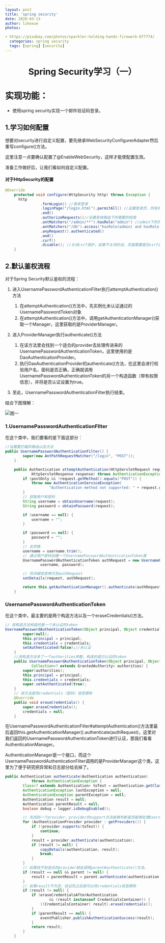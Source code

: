 ```yaml
---
layout: post
title: 'spring security'
date: 2020-03-13
author: likexue
photos:

- https://pixabay.com/photos/sparkler-holding-hands-firework-677774/
  categories: spring security
  tags: [spring] [security]
---
```


  


<h1 align="center">Spring Security学习（一）</h1>

# 实现功能：

+ 使用spring security实现一个邮件验证码登录。



## 1.学习如何配置

想要对security进行自定义配置，要先继承WebSecurityConfigurerAdapter然后重写configure()方法。

这里注意一点要确认配置了@EnableWebSecurity，这样才能使配置生效。

准备工作做好后，让我们看如何自定义配置。

#### 对于HttpSecurity的配置

```java
@Override
    protected void configure(HttpSecurity http) throws Exception {
      http
                .formLogin() //表单登录
                .loginPage("/login.html").permitAll() //设置登录页，所有权限都可以访问，也就是无需认证。
                .and()
                .authorizeRequests()//设置具体路由下所需要的权限
                .antMatchers("/admin/**").hasRole("admin") //admin下的所有uri都需要有admin权限
                .antMatchers("/db").access("hasRole(admin) and hasRole(dba)") //对于/db路径下需要admin和dba权限
                .anyRequest().authenticated()
                .and()
                .csrf()
                .disable(); //关闭csrf保护，如果不关闭的话，页面需要提交csrf值。正式开发中，如果安全性较高需要启用。
    }
```





## 2.默认鉴权流程

对于Spring Security默认鉴权的流程：

1. 进入UsernamePasswordAuthenticationFilter执行attemptAuthentication()方法

   1. 在attemptAuthentication()方法中，先实例化未认证通过的UsernamePasswordToken对象
   2. 在attemptAuthentication()方法中，调用getAuthenticationManager()获取一个Manager，这里获取的是ProviderManager。

2. 进入ProviderManager执行authenticate()方法

   1. 在该方法里会找到一个适合的provider去处理传进来的UsernamePasswordAuthenticationToken，这里使用的是DaoAuthenticationProvider。
   2. 执行DaoAuthenticationProvider的authenticate()方法，在这里会进行校验用户名，密码是否正确，正确就调用UsernamePasswordAuthenticationToken的另一个构造函数（带有权限信息），并将是否认证设置为true。

3. 至此，UsernamePasswordAuthenticationFilter执行结束。

结合下图理解：

![图一]({{site.baseurl}}/assets/images/SpringSecurity.png)	


### 1.UsernamePasswordAuthenticationFIlter

在这个类中，我们要看的是下面这部分：

```java
//设置要拦截的路由以及方法	
public UsernamePasswordAuthenticationFilter() {
		super(new AntPathRequestMatcher("/login", "POST"));
	}

	public Authentication attemptAuthentication(HttpServletRequest request,
			HttpServletResponse response) throws AuthenticationException {
		if (postOnly && !request.getMethod().equals("POST")) {
			throw new AuthenticationServiceException(
					"Authentication method not supported: " + request.getMethod());
		}
        // 获取用户和密码
		String username = obtainUsername(request);
		String password = obtainPassword(request);

		if (username == null) {
			username = "";
		}

		if (password == null) {
			password = "";
		}
        // 去空格
		username = username.trim();
        // 通过用户密码创建一个UsernamePasswordAuthenticationToken类
		UsernamePasswordAuthenticationToken authRequest = new UsernamePasswordAuthenticationToken(
				username, password);

		// 将详细信息拷贝到authRequest
		setDetails(request, authRequest);

		return this.getAuthenticationManager().authenticate(authRequest);
	}
```

### UsernamePasswordAuthenticationToken

在这个类中，最主要的是两个构造方法以及一个eraseCredentials()方法。

```java
// 该构造方法构造的是一个未认证的token
UsernamePasswordAuthenticationToken(Object principal, Object credentials) {
		super(null);
		this.principal = principal;
		this.credentials = credentials;
		setAuthenticated(false);//未认证
	}
    //该构造方法多了一个authorities参数，构造的是已认证的token
	public UsernamePasswordAuthenticationToken(Object principal, Object credentials,
			Collection<? extends GrantedAuthority> authorities) {
		super(authorities);
		this.principal = principal;
		this.credentials = credentials;
		super.setAuthenticated(true); 
	}
    // 该方法是将credentials（密码）信息擦除
	@Override
	public void eraseCredentials() {
		super.eraseCredentials();
		credentials = null;
	}
```



在UsernamePasswordAuthenticationFilter#attemptAuthentication()方法里最后返回this.getAuthenticationManager().authenticate(authRequest)，这里对我们返回的UsernamePasswordAuthenticationToken进行认证，那我们看看AuthenticationManager。

AuthenticationManager是一个接口，而这个UsernamePasswordAuthenticationFilter调用的是ProviderManager这个类。这里为了便于研究把异常和日志部分给去掉了。

```java
public Authentication authenticate(Authentication authentication)
			throws AuthenticationException {
		Class<? extends Authentication> toTest = authentication.getClass();
		AuthenticationException lastException = null;
		AuthenticationException parentException = null;
		Authentication result = null;
		Authentication parentResult = null;
		boolean debug = logger.isDebugEnabled();

        // 先找到一个provider，provider的support方法能够判断是否能够处理UsernamePasswordAUthenticationToken。
		for (AuthenticationProvider provider : getProviders()) {
			if (!provider.supports(toTest)) {
				continue;
			}
			result = provider.authenticate(authentication);
            if (result != null) {
                copyDetails(authentication, result);
                break;
            }
		}
        // 如果找不到适合的provider就会调用parent#authenticate()方法。
		if (result == null && parent != null) {
			result = parentResult = parent.authenticate(authentication);
		}
        // 如果result不为空，验证完之后就可以将credentials信息擦除
		if (result != null) {
			if (eraseCredentialsAfterAuthentication
					&& (result instanceof CredentialsContainer)) {
				((CredentialsContainer) result).eraseCredentials();
			}
			if (parentResult == null) {
				eventPublisher.publishAuthenticationSuccess(result);
			}
			return result;
		}
	}

```









